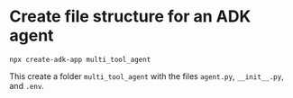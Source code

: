 # Create file structure for an ADK agent

`npx create-adk-app multi_tool_agent`

This create a folder `multi_tool_agent` with the files `agent.py`, `__init__.py`, and `.env`.
